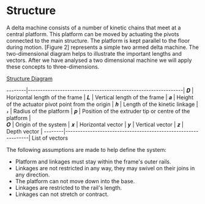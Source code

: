 Structure
=========

A delta machine consists of a number of kinetic chains that meet at a central platform. This platform can be moved by actuating the pivots connected to the main structure. The platform is kept parallel to the floor during motion. [Figure 2] represents a simple two armed delta machine. The two-dimensional diagram helps to illustrate the important lengths and vectors. After we have analysed a two dimensional machine we will apply these concepts to three-dimensions.

[Structure Diagram](/img/structure_diagram.svg)

--------|---------------------------------------------------------------|
 𝑫	| Horizontal length of the frame				|
 𝑳	| Vertical length of the frame					|
 𝒂	| Height of the actuator pivot point from the origin		|
 𝒉	| Length of the kinetic linkage					|
 𝓇	| Radius of the platform					|
 𝒑	| Position of the extruder tip or centre of the platform	|	
 𝑶	| Origin of the system 						|
 𝒙	| Horizontal vector						|
 𝒚	| Vertical vector						|
 𝒛	| Depth vector							|
--------|---------------------------------------------------------------|
	List of vectors


The following assumptions are made to help define the system:
- Platform and linkages must stay within the frame's outer rails.
- Linkages are not restricted in any way, they may swivel on their joins in any direction.
- The platform can not move down into the base.
- Linkages are restricted to the rail's length.
- Linkages can not stretch or contract.
